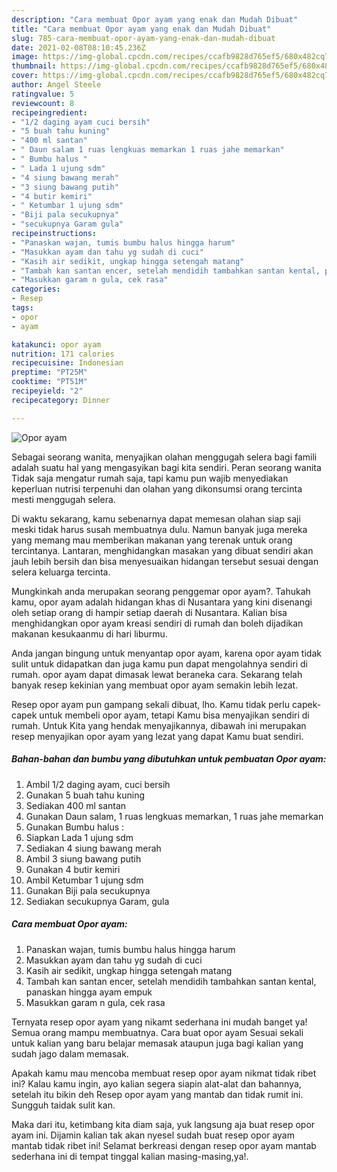 ```yaml
---
description: "Cara membuat Opor ayam yang enak dan Mudah Dibuat"
title: "Cara membuat Opor ayam yang enak dan Mudah Dibuat"
slug: 785-cara-membuat-opor-ayam-yang-enak-dan-mudah-dibuat
date: 2021-02-08T08:10:45.236Z
image: https://img-global.cpcdn.com/recipes/ccafb9828d765ef5/680x482cq70/opor-ayam-foto-resep-utama.jpg
thumbnail: https://img-global.cpcdn.com/recipes/ccafb9828d765ef5/680x482cq70/opor-ayam-foto-resep-utama.jpg
cover: https://img-global.cpcdn.com/recipes/ccafb9828d765ef5/680x482cq70/opor-ayam-foto-resep-utama.jpg
author: Angel Steele
ratingvalue: 5
reviewcount: 8
recipeingredient:
- "1/2 daging ayam cuci bersih"
- "5 buah tahu kuning"
- "400 ml santan"
- " Daun salam 1 ruas lengkuas memarkan 1 ruas jahe memarkan"
- " Bumbu halus "
- " Lada 1 ujung sdm"
- "4 siung bawang merah"
- "3 siung bawang putih"
- "4 butir kemiri"
- " Ketumbar 1 ujung sdm"
- "Biji pala secukupnya"
- "secukupnya Garam gula"
recipeinstructions:
- "Panaskan wajan, tumis bumbu halus hingga harum"
- "Masukkan ayam dan tahu yg sudah di cuci"
- "Kasih air sedikit, ungkap hingga setengah matang"
- "Tambah kan santan encer, setelah mendidih tambahkan santan kental, panaskan hingga ayam empuk"
- "Masukkan garam n gula, cek rasa"
categories:
- Resep
tags:
- opor
- ayam

katakunci: opor ayam 
nutrition: 171 calories
recipecuisine: Indonesian
preptime: "PT25M"
cooktime: "PT51M"
recipeyield: "2"
recipecategory: Dinner

---
```



![Opor ayam](https://img-global.cpcdn.com/recipes/ccafb9828d765ef5/680x482cq70/opor-ayam-foto-resep-utama.jpg)

Sebagai seorang wanita, menyajikan olahan menggugah selera bagi famili adalah suatu hal yang mengasyikan bagi kita sendiri. Peran seorang  wanita Tidak saja mengatur rumah saja, tapi kamu pun wajib menyediakan keperluan nutrisi terpenuhi dan olahan yang dikonsumsi orang tercinta mesti menggugah selera.

Di waktu  sekarang, kamu sebenarnya dapat memesan olahan siap saji meski tidak harus susah membuatnya dulu. Namun banyak juga mereka yang memang mau memberikan makanan yang terenak untuk orang tercintanya. Lantaran, menghidangkan masakan yang dibuat sendiri akan jauh lebih bersih dan bisa menyesuaikan hidangan tersebut sesuai dengan selera keluarga tercinta. 



Mungkinkah anda merupakan seorang penggemar opor ayam?. Tahukah kamu, opor ayam adalah hidangan khas di Nusantara yang kini disenangi oleh setiap orang di hampir setiap daerah di Nusantara. Kalian bisa menghidangkan opor ayam kreasi sendiri di rumah dan boleh dijadikan makanan kesukaanmu di hari liburmu.

Anda jangan bingung untuk menyantap opor ayam, karena opor ayam tidak sulit untuk didapatkan dan juga kamu pun dapat mengolahnya sendiri di rumah. opor ayam dapat dimasak lewat beraneka cara. Sekarang telah banyak resep kekinian yang membuat opor ayam semakin lebih lezat.

Resep opor ayam pun gampang sekali dibuat, lho. Kamu tidak perlu capek-capek untuk membeli opor ayam, tetapi Kamu bisa menyajikan sendiri di rumah. Untuk Kita yang hendak menyajikannya, dibawah ini merupakan resep menyajikan opor ayam yang lezat yang dapat Kamu buat sendiri.

<!--inarticleads1-->

##### Bahan-bahan dan bumbu yang dibutuhkan untuk pembuatan Opor ayam:

1. Ambil 1/2 daging ayam, cuci bersih
1. Gunakan 5 buah tahu kuning
1. Sediakan 400 ml santan
1. Gunakan  Daun salam, 1 ruas lengkuas memarkan, 1 ruas jahe memarkan
1. Gunakan  Bumbu halus :
1. Siapkan  Lada 1 ujung sdm
1. Sediakan 4 siung bawang merah
1. Ambil 3 siung bawang putih
1. Gunakan 4 butir kemiri
1. Ambil  Ketumbar 1 ujung sdm
1. Gunakan Biji pala secukupnya
1. Sediakan secukupnya Garam, gula




<!--inarticleads2-->

##### Cara membuat Opor ayam:

1. Panaskan wajan, tumis bumbu halus hingga harum
1. Masukkan ayam dan tahu yg sudah di cuci
1. Kasih air sedikit, ungkap hingga setengah matang
1. Tambah kan santan encer, setelah mendidih tambahkan santan kental, panaskan hingga ayam empuk
1. Masukkan garam n gula, cek rasa




Ternyata resep opor ayam yang nikamt sederhana ini mudah banget ya! Semua orang mampu membuatnya. Cara buat opor ayam Sesuai sekali untuk kalian yang baru belajar memasak ataupun juga bagi kalian yang sudah jago dalam memasak.

Apakah kamu mau mencoba membuat resep opor ayam nikmat tidak ribet ini? Kalau kamu ingin, ayo kalian segera siapin alat-alat dan bahannya, setelah itu bikin deh Resep opor ayam yang mantab dan tidak rumit ini. Sungguh taidak sulit kan. 

Maka dari itu, ketimbang kita diam saja, yuk langsung aja buat resep opor ayam ini. Dijamin kalian tak akan nyesel sudah buat resep opor ayam mantab tidak ribet ini! Selamat berkreasi dengan resep opor ayam mantab sederhana ini di tempat tinggal kalian masing-masing,ya!.

